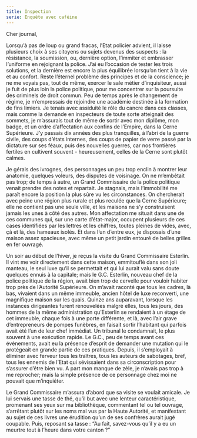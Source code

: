 ```yaml
---
title: Inspection
serie: Enquête avec caféine
---
```

Cher journal,


Lorsqu’à pas de loup ou grand fracas, l’Etat policier advient, il laisse
plusieurs choix à ses citoyens ou sujets devenus des suspects : la résistance,
la soumission, ou, dernière option, l’immiter et embrasser l’uniforme en
rejoignant la police. J’ai eu l’occasion de tester les trois solutions, et la
dernière est encore la plus équilibrée lorsqu’on tient à la vie et au confort.
Reste l’éternel problème des principes et de la conscience; je ne me voyais
pas, tout de même, exercer le sale métier d’inquisiteur, aussi je fuit de plus
loin la police politique, pour me concentrer sur la poursuite des criminels de
droit commun. Peu de temps après le changement de régime, je m’empressais de
rejoindre une académie destinée à la formation de fins limiers. Je tenais avec
assiduité le rôle du cancre dans ces classes, mais comme la demande en
inspecteurs de toute sorte atteignait des sommets, je m’assurais tout de même
de sortir avec mon diplôme, mon badge, et un ordre d’affectation aux confins de
l’Empire, dans la Cerne Supérieure. J’y passais dix années des plus
tranquilles, à l’abri de la guerre civile, des coups d’états internes, des
coups de papier de verre passé par la dictature sur ses féaux, puis des
nouvelles guerres, car nos frontières fertiles en cultivent souvent -
heureusement, celles de la Cerne sont plutôt calmes.

Je gérais des ivrognes, des personnages un peu trop enclin à montrer leur
anatomie, quelques voleurs, des disputes de voisinage. On ne m’embêtait pas
trop; de temps à autre, un Grand Commissaire de la police politique venait
prendre des notes et repartait. Je stagnais, mais l’immobilité me paraît encore
la position la plus sûre vu les circonstances. On chercherait avec peine une
région plus rurale et plus reculée que la Cerne Supérieure; elle ne contient
pas une seule ville, et les maisons ne s’y construisent jamais les unes à côté
des autres. Mon affectation me situait dans une de ces communes qui, sur une
carte d’état-major, occupent plusieurs de ces cases identifiées par les lettres
et les chiffres, toutes pleines de vides, avec, çà et là, des hameaux isolés.
Et dans l’un d’entre eux, je disposais d’une maison assez spacieuse, avec même
un petit jardin entouré de belles grilles en fer ouvragé.

Un soir au début de l’hiver, je reçus la visite du Grand Commissaire Esterlin.
Il vint me voir directement dans cette maison, emmitouflé dans son joli
manteau, le seul luxe qu’il se permettait et qui lui aurait valu sans doute
quelques ennuis à la capitale; mais le G.C. Esterlin, nouveau chef de la police
politique de la région, avait bien trop de cervelle pour vouloir habiter trop
près de l’Autorité Supérieure. On m’avait raconté que tous les cadres, là bas,
vivaient dans un même immeuble, ancien hôtel de luxe reconverti, une magnifique
maison sur les quais. Quinze ans auparavant, lorsque les instances dirigeantes
furent renouvelées malgré elles, tous les jours, des hommes de la même
administration qu’Esterlin se rendaient à un étage de cet immeuble, chaque fois
à une porte différente, et là, avec l’air grave d’entrepreneurs de pompes
funèbres, en faisait sortir l’habitant qui parfois avait été l’un de leur chef
immédiat. Un tribunal le condamnait, le plus souvent à une exécution rapide. Le
G.C., peu de temps avant ces événements, avait eu la présence d’esprit de
demander une mutation qui le protégeait en grande partie de ces pratiques.
Depuis, il s’employait à éliminer avec ferveur tous les traîtres, tous les
auteurs de sabotages, bref, tous les ennemis de l’Etat qui sévissaient dans sa
circonscription pour s’assurer d’être bien vu. A part mon manque de zèle, je
n’avais pas trop à me reprocher; mais la simple présence de ce personnage chez
moi ne pouvait que m’inquiéter.

Le Grand Commissaire m’assura d’abord que sa visite se voulait amicale. Je lui
servais une tasse de thé, qu’il but avec une lenteur caractéristique, promenant
ses yeux sur ma bibliothèque, commentant tel ou tel ouvrage, s’arrêtant plutôt
sur les noms mal vus par la Haute Autorité, et manifestant au sujet de ces
livres une érudition qu’un de ses confrères aurait jugé coupable. Puis,
reposant sa tasse : “Au fait, savez-vous qu’il y a eu un meurtre tout à l’heure
dans votre canton ?”
